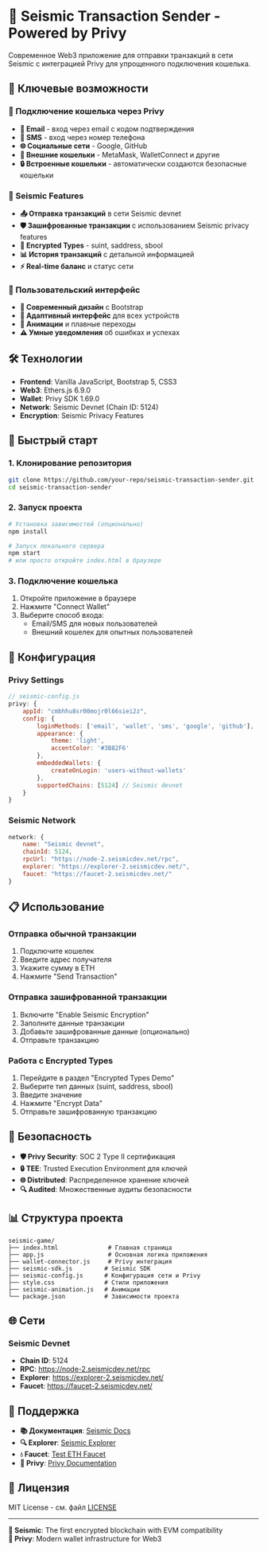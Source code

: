 # 🌊 Seismic Transaction Sender - Powered by Privy

Современное Web3 приложение для отправки транзакций в сети Seismic с интеграцией Privy для упрощенного подключения кошелька.

## 🚀 Ключевые возможности

### 💼 Подключение кошелька через Privy
- **📧 Email** - вход через email с кодом подтверждения
- **📱 SMS** - вход через номер телефона  
- **🌐 Социальные сети** - Google, GitHub
- **👛 Внешние кошельки** - MetaMask, WalletConnect и другие
- **🔒 Встроенные кошельки** - автоматически создаются безопасные кошельки

### 🔐 Seismic Features
- **📤 Отправка транзакций** в сети Seismic devnet
- **🛡️ Зашифрованные транзакции** с использованием Seismic privacy features
- **🔢 Encrypted Types** - suint, saddress, sbool
- **📊 История транзакций** с детальной информацией
- **⚡ Real-time баланс** и статус сети

### 🎨 Пользовательский интерфейс
- **🌟 Современный дизайн** с Bootstrap
- **📱 Адаптивный интерфейс** для всех устройств  
- **🔄 Анимации** и плавные переходы
- **⚠️ Умные уведомления** об ошибках и успехах

## 🛠️ Технологии

- **Frontend**: Vanilla JavaScript, Bootstrap 5, CSS3
- **Web3**: Ethers.js 6.9.0
- **Wallet**: Privy SDK 1.69.0  
- **Network**: Seismic Devnet (Chain ID: 5124)
- **Encryption**: Seismic Privacy Features

## 🚀 Быстрый старт

### 1. Клонирование репозитория
```bash
git clone https://github.com/your-repo/seismic-transaction-sender.git
cd seismic-transaction-sender
```

### 2. Запуск проекта
```bash
# Установка зависимостей (опционально)
npm install

# Запуск локального сервера
npm start
# или просто откройте index.html в браузере
```

### 3. Подключение кошелька
1. Откройте приложение в браузере
2. Нажмите "Connect Wallet"  
3. Выберите способ входа:
   - Email/SMS для новых пользователей
   - Внешний кошелек для опытных пользователей

## 🔧 Конфигурация

### Privy Settings
```javascript
// seismic-config.js
privy: {
    appId: "cmbhhu8sr00mojr0l66siei2z",
    config: {
        loginMethods: ['email', 'wallet', 'sms', 'google', 'github'],
        appearance: {
            theme: 'light',
            accentColor: '#3B82F6'
        },
        embeddedWallets: {
            createOnLogin: 'users-without-wallets'
        },
        supportedChains: [5124] // Seismic devnet
    }
}
```

### Seismic Network
```javascript
network: {
    name: "Seismic devnet",
    chainId: 5124,
    rpcUrl: "https://node-2.seismicdev.net/rpc",
    explorer: "https://explorer-2.seismicdev.net/",
    faucet: "https://faucet-2.seismicdev.net/"
}
```

## 📋 Использование

### Отправка обычной транзакции
1. Подключите кошелек
2. Введите адрес получателя
3. Укажите сумму в ETH
4. Нажмите "Send Transaction"

### Отправка зашифрованной транзакции  
1. Включите "Enable Seismic Encryption"
2. Заполните данные транзакции
3. Добавьте зашифрованные данные (опционально)
4. Отправьте транзакцию

### Работа с Encrypted Types
1. Перейдите в раздел "Encrypted Types Demo"
2. Выберите тип данных (suint, saddress, sbool)
3. Введите значение
4. Нажмите "Encrypt Data"
5. Отправьте зашифрованную транзакцию

## 🔐 Безопасность

- **🛡️ Privy Security**: SOC 2 Type II сертификация
- **🔒 TEE**: Trusted Execution Environment для ключей
- **🌐 Distributed**: Распределенное хранение ключей
- **🔍 Audited**: Множественные аудиты безопасности

## 📊 Структура проекта

```
seismic-game/
├── index.html              # Главная страница
├── app.js                  # Основная логика приложения  
├── wallet-connector.js     # Privy интеграция
├── seismic-sdk.js         # Seismic SDK
├── seismic-config.js      # Конфигурация сети и Privy
├── style.css              # Стили приложения
├── seismic-animation.js   # Анимации
└── package.json           # Зависимости проекта
```

## 🌐 Сети

### Seismic Devnet
- **Chain ID**: 5124
- **RPC**: https://node-2.seismicdev.net/rpc
- **Explorer**: https://explorer-2.seismicdev.net/
- **Faucet**: https://faucet-2.seismicdev.net/

## 🤝 Поддержка

- **📚 Документация**: [Seismic Docs](https://docs.seismic.systems/)
- **🔍 Explorer**: [Seismic Explorer](https://explorer-2.seismicdev.net/)
- **💧 Faucet**: [Test ETH Faucet](https://faucet-2.seismicdev.net/)
- **🔗 Privy**: [Privy Documentation](https://docs.privy.io/)

## 📄 Лицензия

MIT License - см. файл [LICENSE](LICENSE)

---

**🌊 Seismic**: The first encrypted blockchain with EVM compatibility  
**🔐 Privy**: Modern wallet infrastructure for Web3 